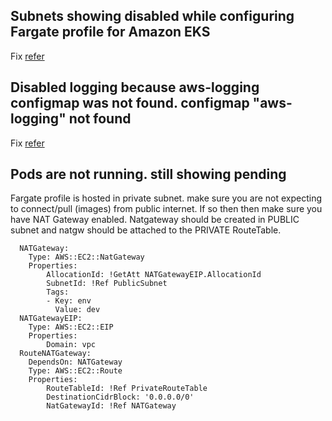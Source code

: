 ## Subnets showing disabled while configuring Fargate profile for Amazon EKS
Fix [refer](https://github.com/e2eSolutionArchitect/troubleshoot/blob/main/aws/eks/subnets-disabled-configure-eks-fargate-profile.md)

## Disabled logging because aws-logging configmap was not found. configmap "aws-logging" not found
Fix [refer](https://github.com/e2eSolutionArchitect/troubleshoot/blob/main/aws/eks/Disabled%20logging%20because%20aws-logging%20configmap%20was%20not%20found.%20configmap%20aws-logging%20not%20found.md)

## Pods are not running. still showing pending
Fargate profile is hosted in private subnet. make sure you are not expecting to connect/pull (images) from public internet. If so then then make sure you have NAT Gateway enabled. Natgateway should be created in PUBLIC subnet and natgw should be attached to the PRIVATE RouteTable. 

```
  NATGateway:
    Type: AWS::EC2::NatGateway
    Properties:
        AllocationId: !GetAtt NATGatewayEIP.AllocationId
        SubnetId: !Ref PublicSubnet
        Tags:
        - Key: env
          Value: dev
  NATGatewayEIP:
    Type: AWS::EC2::EIP
    Properties:
        Domain: vpc
  RouteNATGateway:
    DependsOn: NATGateway
    Type: AWS::EC2::Route
    Properties:
        RouteTableId: !Ref PrivateRouteTable
        DestinationCidrBlock: '0.0.0.0/0'
        NatGatewayId: !Ref NATGateway

```
